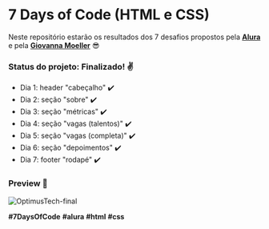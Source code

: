 # 7 Days of Code (HTML e CSS)
Neste repositório estarão os resultados dos 7 desafios propostos pela **[Alura](https://www.alura.com.br/)** e pela **[Giovanna Moeller](https://www.linkedin.com/in/giovannamoeller/)** 😎

### Status do projeto: Finalizado! ✌️
- Dia 1: header "cabeçalho" ✔️
- Dia 2: seção "sobre" ✔️
- Dia 3: seção "métricas" ✔️
- Dia 4: seção "vagas (talentos)" ✔️
- Dia 5: seção "vagas (completa)" ✔️
- Dia 6: seção "depoimentos" ✔️
- Dia 7: footer "rodapé" ✔️

### Preview 🔆
![OptimusTech-final](https://user-images.githubusercontent.com/104274422/205187641-844a4c22-ab62-4c01-8dd1-866240047d70.gif)


**#7DaysOfCode** **#alura** **#html** **#css**
